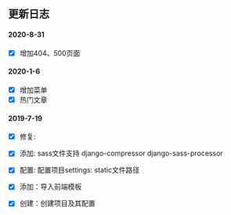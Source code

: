 ## 更新日志
#### 2020-8-31
  - [x] 增加404、500页面
#### 2020-1-6
  - [x] 增加菜单
  - [x] 热门文章
#### 2019-7-19
  - [x] 修复:
  
  - [x] 添加: sass文件支持 django-compressor django-sass-processor
  - [x] 配置: 配置项目settings: static文件路径
  - [x] 添加：导入前端模板
  - [x] 创建：创建项目及其配置
  
 